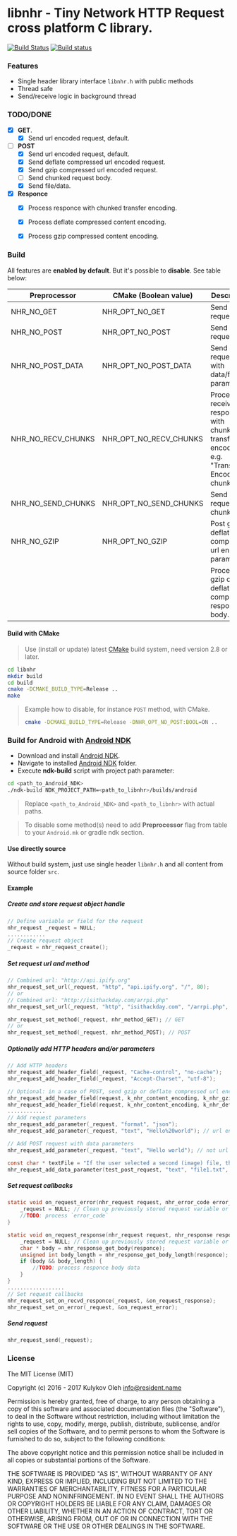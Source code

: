 # libnhr - Tiny Network HTTP Request cross platform C library.

[![Build Status](https://travis-ci.org/OlehKulykov/libnhr.svg?branch=master)](https://travis-ci.org/OlehKulykov/libnhr)
[![Build status](https://ci.appveyor.com/api/projects/status/fqggl0utd7gqguoc/branch/master?svg=true)](https://ci.appveyor.com/project/OlehKulykov/libnhr/branch/master)


### Features
* Single header library interface ```libnhr.h``` with public methods
* Thread safe
* Send/receive logic in background thread


### TODO/DONE

- [x] **GET**.
  - [x] Send url encoded request, default.
- [ ] **POST**
  - [x] Send url encoded request, default.
  - [x] Send deflate compressed url encoded request.
  - [x] Send gzip compressed url encoded request.
  - [ ] Send chunked request body.
  - [x] Send file/data.
- [x] **Responce**
  - [x] Process responce with chunked transfer encoding.
  - [x] Process deflate compressed content encoding.
  - [x] Process gzip compressed content encoding.


### Build

All features are **enabled by default**. But it's possible to **disable**. See table below:

| Preprocessor       | CMake (Boolean value)     | Description                                                                                  |
|--------------------|---------------------------|----------------------------------------------------------------------------------------------|
| NHR_NO_GET         | NHR_OPT_NO_GET            | Send GET requests.                                                                           |
| NHR_NO_POST        | NHR_OPT_NO_POST           | Send POST requests.                                                                          |
| NHR_NO_POST_DATA   | NHR_OPT_NO_POST_DATA      | Send POST requests with data/file parameters.                                                |
| NHR_NO_RECV_CHUNKS | NHR_OPT_NO_RECV_CHUNKS    | Process received responce with chunked transfer encoding, e.g. "Transfer-Encoding: chunked". |
| NHR_NO_SEND_CHUNKS | NHR_OPT_NO_SEND_CHUNKS    | Send big request as chunks.                                                                  |
| NHR_NO_GZIP        | NHR_OPT_NO_GZIP           | Post gzip or deflate compressed url encoded parameters.                                      |
|                    |                           | Process gzip or deflate compressed responce body.                                            |


#### Build with CMake
> Use (install or update) latest [CMake] build system, need version 2.8 or later.

```sh
cd libnhr
mkdir build
cd build
cmake -DCMAKE_BUILD_TYPE=Release ..
make
```

> Example how to disable, for instance ```POST``` method, with CMake.
> ```sh
> cmake -DCMAKE_BUILD_TYPE=Release -DNHR_OPT_NO_POST:BOOL=ON ..
> ```


### Build for Android with [Android NDK]
 * Download and install [Android NDK].
 * Navigate to installed [Android NDK] folder.
 * Execute **ndk-build** script with project path parameter:

```sh
cd <path_to_Android_NDK>
./ndk-build NDK_PROJECT_PATH=<path_to_libnhr>/builds/android
```

> Replace ```<path_to_Android_NDK>``` and ```<path_to_libnhr>``` with actual paths.

> To disable some method(s) need to add **Preprocessor** flag from table to your ```Android.mk``` or gradle ndk section.

#### Use directly source
Without build system, just use single header ```libnhr.h``` and all content from source folder ```src```.


#### Example
##### Create and store request object handle
```c
// Define variable or field for the request
nhr_request _request = NULL;
............
// Create request object
_request = nhr_request_create();
```

##### Set request url and method
```c
// Combined url: "http://api.ipify.org"
nhr_request_set_url(_request, "http", "api.ipify.org", "/", 80);
// or
// Combined url: "http://isithackday.com/arrpi.php"
nhr_request_set_url(_request, "http", "isithackday.com", "/arrpi.php", 80);

nhr_request_set_method(_request, nhr_method_GET); // GET
// or
nhr_request_set_method(_request, nhr_method_POST); // POST
```

##### Optionally add HTTP headers and/or parameters
```c
// Add HTTP headers
nhr_request_add_header_field(_request, "Cache-control", "no-cache");
nhr_request_add_header_field(_request, "Accept-Charset", "utf-8");

// Optional: in a case of POST, send gzip or deflate compressed url encoded parameters
nhr_request_add_header_field(request, k_nhr_content_encoding, k_nhr_gzip); // gzip
nhr_request_add_header_field(request, k_nhr_content_encoding, k_nhr_deflate); // deflate
............
// Add request parameters
nhr_request_add_parameter(_request, "format", "json");
nhr_request_add_parameter(_request, "text", "Hello%20world"); // url encoded if not POST and no data params

// Add POST request with data parameters
nhr_request_add_parameter(_request, "text", "Hello world"); // not url encoded if POST with data params

const char * textFile = "If the user selected a second (image) file, the user agent might construct the parts as follows";
nhr_request_add_data_parameter(test_post_request, "text", "file1.txt", textFile, strlen(textFile));
```

##### Set request callbacks
```c
static void on_request_error(nhr_request request, nhr_error_code error_code) {
	_request = NULL; // Clean up previously stored request variable or field
	//TODO: process `error_code`
}

static void on_request_response(nhr_request request, nhr_response responce) {
	_request = NULL; // Clean up previously stored request variable or field
	char * body = nhr_response_get_body(responce);
	unsigned int body_length = nhr_response_get_body_length(responce);
	if (body && body_length) {
		//TODO: process responce body data
	}
}
..................
// Set request callbacks
nhr_request_set_on_recvd_responce(_request, &on_request_response);
nhr_request_set_on_error(_request, &on_request_error);
```

##### Send request
```c
nhr_request_send(_request);
```


### License

The MIT License (MIT)

Copyright (c) 2016 - 2017 Kulykov Oleh <info@resident.name>

Permission is hereby granted, free of charge, to any person obtaining a copy
of this software and associated documentation files (the "Software"), to deal
in the Software without restriction, including without limitation the rights
to use, copy, modify, merge, publish, distribute, sublicense, and/or sell
copies of the Software, and to permit persons to whom the Software is
furnished to do so, subject to the following conditions:

The above copyright notice and this permission notice shall be included in
all copies or substantial portions of the Software.

THE SOFTWARE IS PROVIDED "AS IS", WITHOUT WARRANTY OF ANY KIND, EXPRESS OR
IMPLIED, INCLUDING BUT NOT LIMITED TO THE WARRANTIES OF MERCHANTABILITY,
FITNESS FOR A PARTICULAR PURPOSE AND NONINFRINGEMENT. IN NO EVENT SHALL THE
AUTHORS OR COPYRIGHT HOLDERS BE LIABLE FOR ANY CLAIM, DAMAGES OR OTHER
LIABILITY, WHETHER IN AN ACTION OF CONTRACT, TORT OR OTHERWISE, ARISING FROM,
OUT OF OR IN CONNECTION WITH THE SOFTWARE OR THE USE OR OTHER DEALINGS IN
THE SOFTWARE.


[CMake]:http://www.cmake.org
[Android NDK]:https://developer.android.com/tools/sdk/ndk/index.html
